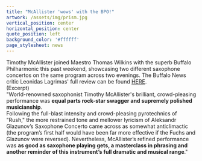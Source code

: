 ```yaml
---
title: "McAllister 'wows' with the BPO!"
artwork: /assets/img/prism.jpg
vertical_position: center
horizontal_position: center
quote_position: left
background_color: '#ffffff'
page_stylesheet: news
---
```

Timothy McAllister joined Maestro Thomas Wilkins with the superb Buffalo Philharmonic this past weekend, showcasing two different saxophone concertos on the same program across two evenings. The Buffalo News critic Leonidas Lagrimas' full review can be found [HERE](https://buffalonews.com/2019/12/08/bpos-classical-sax-mixes-the-familiar-with-the-new/). <br>
(Excerpt)<br>
"World-renowned saxophonist Timothy McAllister's brilliant, crowd-pleasing performance was **equal parts rock-star swagger and supremely polished musicianship**.<br>
Following the full-blast intensity and crowd-pleasing pyrotechnics of "Rush," the more restrained tone and mellower lyricism of Aleksandr Glazunov’s Saxophone Concerto came across as somewhat anticlimactic (the program’s first half would have been far more effective if the Fuchs and Glazunov were reversed). Nevertheless, McAllister’s refined performance was **as good as saxophone playing gets, a masterclass in phrasing and another reminder of this instrument’s full dramatic and musical range**." 